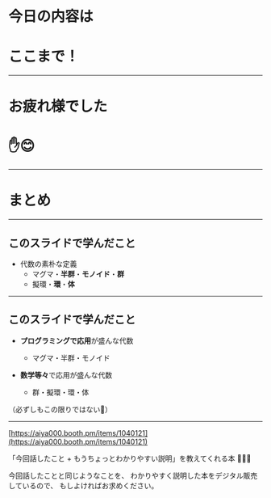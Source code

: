 # 今日の内容は
# ここまで！

- - - - -

# お疲れ様でした
# ✋😊

- - - - -

# まとめ

- - - - -

## このスライドで学んだこと

- 代数の素朴な定義
    - マグマ・**半群**・**モノイド**・**群**
    - 擬環・**環**・**体**

- - - - -

## このスライドで学んだこと

- **プログラミングで応用**が盛んな代数
    - マグマ・半群・モノイド

- **数学等々**で応用が盛んな代数
    - 群・擬環・環・体

（必ずしもこの限りではない🤔）

- - - - -

[https://aiya000.booth.pm/items/1040121](https://aiya000.booth.pm/items/1040121)

「今回話したこと + もうちょっとわかりやすい説明」を教えてくれる本
🤟🙄🤟

<aside class="notes">
今回話したことと同じようなことを、
わかりやすく説明した本をデジタル販売しているので、
もしよければお求めください。
</aside>
